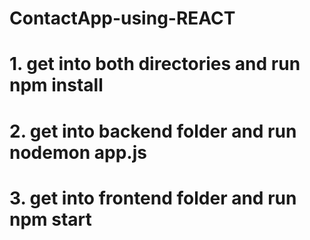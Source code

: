 # ContactApp-using-REACT

# 1. get into both directories and run npm install
# 2. get into backend folder and run nodemon app.js
# 3. get into frontend folder and run npm start

